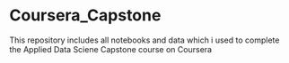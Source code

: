 # Coursera_Capstone
This repository includes all notebooks and data which i used to complete the Applied Data Sciene Capstone course on Coursera
